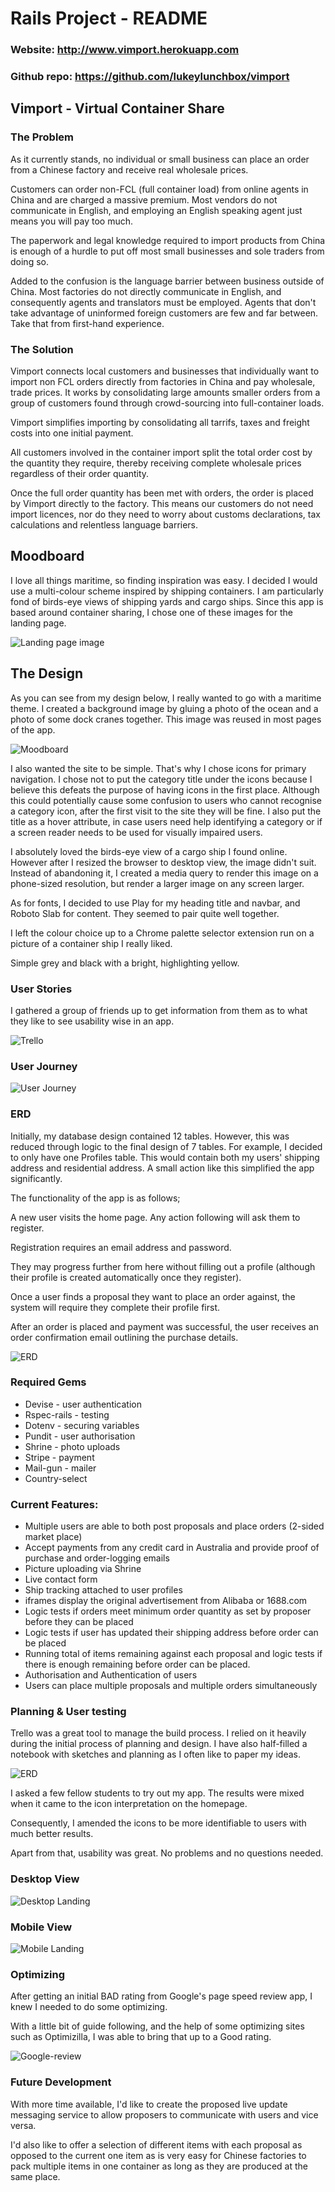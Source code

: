 # Rails Project - README


### Website: http://www.vimport.herokuapp.com

### Github repo: https://github.com/lukeylunchbox/vimport

## Vimport - Virtual Container Share


### The Problem

As it currently stands, no individual or small business can place an order from a Chinese factory and receive real wholesale prices.

Customers can order non-FCL (full container load) from online agents in China and are charged a massive premium. 
Most vendors do not communicate in English, and employing an English speaking agent just means you will pay too much.

The paperwork and legal knowledge required to import products from China is enough of a hurdle to put off most small businesses and sole traders from doing so.

Added to the confusion is the language barrier between business outside of China. Most factories do not directly communicate in English, and consequently agents and translators must be employed. Agents that don't take advantage of uninformed foreign customers are few and far between. Take that from first-hand experience.


### The Solution

Vimport connects local customers and businesses that individually want to import non FCL orders directly from factories in China and pay wholesale, trade prices.
It works by consolidating large amounts smaller orders from a group of customers found through crowd-sourcing into full-container loads.

Vimport simplifies importing by consolidating all tarrifs, taxes and freight costs into one initial payment. 

All customers involved in the container import split the total order cost by the quantity they require, thereby receiving complete wholesale prices regardless of their order quantity. 

Once the full order quantity has been met with orders, the order is placed by Vimport directly to the factory.
This means our customers do not need import licences, nor do they need to worry about customs declarations, tax calculations and relentless language barriers.

## Moodboard

I love all things maritime, so finding inspiration was easy. I decided I would use a multi-colour scheme inspired by shipping containers. 
I am particularly fond of birds-eye views of shipping yards and cargo ships. Since this app is based around container sharing, I chose one of these images for the landing page.

![Landing page image](/app/assets/images/cargo-ship.jpg)


## The Design

As you can see from my design below, I really wanted to go with a maritime theme. 
I created a background image by gluing a photo of the ocean and a photo of some dock cranes together. 
This image was reused in most pages of the app.

![Moodboard](/app/assets/images/figma.png)

I also wanted the site to be simple. That's why I chose icons for primary navigation.
I chose not to put the category title under the icons because I believe this defeats the purpose of having icons in the first place. Although this could potentially cause some confusion to users who cannot recognise a category icon, after the first visit to the site they will be fine. I also put the title as a hover attribute, in case users need help identifying a category or if a screen reader needs to be used for visually impaired users. 

I absolutely loved the birds-eye view of a cargo ship I found online. However after I resized the browser to desktop view, the image didn't suit. 
Instead of abandoning it, I created a media query to render this image on a phone-sized resolution, but render a larger image on any screen larger. 

As for fonts, I decided to use Play for my heading title and navbar, and Roboto Slab for content. They seemed to pair quite well together.

I left the colour choice up to a Chrome palette selector extension run on a picture of a container ship I really liked.

Simple grey and black with a bright, highlighting yellow.


### User Stories

I gathered a group of friends up to get information from them as to what they like to see usability wise in an app.


![Trello](/app/assets/images/trello.png)

### User Journey

![User Journey](/app/assets/images/user-map.png)

### ERD

Initially, my database design contained 12 tables. However, this was reduced through logic to the final design of 7 tables.
For example, I decided to only have one Profiles table. This would contain both my users' shipping address and residential address. A small action like this simplified the app significantly. 

The functionality of the app is as follows;

A new user visits the home page. Any action following will ask them to register.

Registration requires an email address and password. 

They may progress further from here without filling out a profile (although their profile is created automatically once they register). 

Once a user finds a proposal they want to place an order against, the system will require they complete their profile first.

After an order is placed and payment was successful, the user receives an order confirmation email outlining the purchase details. 

![ERD](/app/assets/images/erd.png)

### Required Gems 
* Devise - user authentication
* Rspec-rails - testing
* Dotenv - securing variables
* Pundit - user authorisation
* Shrine - photo uploads
* Stripe - payment
* Mail-gun - mailer
* Country-select

### Current Features:

- Multiple users are able to both post proposals and place orders (2-sided market place)
- Accept payments from any credit card in Australia and provide proof of purchase and order-logging emails
- Picture uploading via Shrine
- Live contact form
- Ship tracking attached to user profiles
- iframes display the original advertisement from Alibaba or 1688.com
- Logic tests if orders meet minimum order quantity as set by proposer before they can be placed
- Logic tests if user has updated their shipping address before order can be placed
- Running total of items remaining against each proposal and logic tests if there is enough remaining before order can be placed.
- Authorisation and Authentication of users
- Users can place multiple proposals and multiple orders simultaneously


### Planning & User testing

Trello was a great tool to manage the build process. I relied on it heavily during the initial process of planning and design.
I have also half-filled a notebook with sketches and planning as I often like to paper my ideas.

![ERD](/app/assets/images/plan.jpg)

I asked a few fellow students to try out my app. The results were mixed when it came to the icon interpretation on the homepage.

Consequently, I amended the icons to be more identifiable to users with much better results.

Apart from that, usability was great. No problems and no questions needed. 



### Desktop View
![Desktop Landing](/app/assets/images/landing.png)

### Mobile View
![Mobile Landing](/app/assets/images/mobile-landing.png)


### Optimizing

After getting an initial BAD rating from Google's page speed review app, I knew I needed to do some optimizing.

With a little bit of guide following, and the help of some optimizing sites such as Optimizilla, I was able to bring that up to a Good rating.

![Google-review](/app/assets/images/google-review.png)

### Future Development 

With more time available, I'd like to create the proposed live update messaging service to allow proposers to communicate with users and vice versa. 

I'd also like to offer a selection of different items with each proposal as opposed to the current one item as is very easy for Chinese factories to pack multiple items in one container as long as they are produced at the same place.